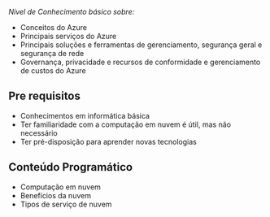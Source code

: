 *Nivel de Conhecimento básico sobre:*

- Conceitos do Azure
- Principais serviços do Azure
- Principais soluções e ferramentas de gerenciamento, segurança geral e segurança de rede
- Governança, privacidade e recursos de conformidade e gerenciamento de custos do Azure

## Pre requisitos

- Conhecimentos em informática básica
- Ter familiaridade com a computação em nuvem é útil, mas não necessário
- Ter pré-disposição para aprender novas tecnologias

## Conteúdo Programático

- Computação em nuvem
- Benefícios da nuvem
- Tipos de serviço de nuvem